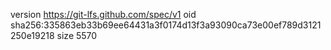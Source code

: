 version https://git-lfs.github.com/spec/v1
oid sha256:335863eb33b69ee64431a3f0174d13f3a93090ca73e00ef789d3121250e19218
size 5570

